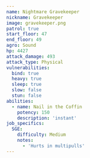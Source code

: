 ```yaml
---
name: Nightmare Gravekeeper
nickname: Gravekeeper
image: gravekeeper.png
patrol: true
start_floor: 47
end_floor: 49
agro: Sound
hp: 4427
attack_damage: 493
attack_type: Physical
vulnerabilities:
  bind: true
  heavy: true
  sleep: true
  slow: false
  stun: false
abilities:
  - name: Nail in the Coffin
    potency: 150
    description: 'instant'
job_specifics:
  SGE:
    difficulty: Medium
    notes:
      - 'Hurts in multipulls'
---
```

